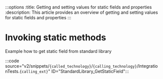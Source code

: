 :::options
:title: Getting and setting values for static fields and properties
:description: This article provides an overview of getting and setting values for static fields and properties
:::

# Invoking static methods

Example how to get static field from standard library

:::code source="v2/snippets/`{called_technology}`/`{calling_technology}`/IntegrationTests.`{calling_ext}`" ID="StandardLibrary_GetStaticField":::
